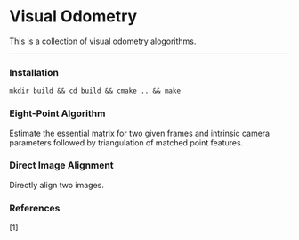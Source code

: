 # Visual Odometry
This is a collection of visual odometry alogorithms.

---

### Installation
```mkdir build && cd build && cmake .. && make```

### Eight-Point Algorithm
Estimate the essential matrix for two given frames and intrinsic camera parameters followed by triangulation of matched point features.

### Direct Image Alignment
Directly align two images.

### References
[1]
